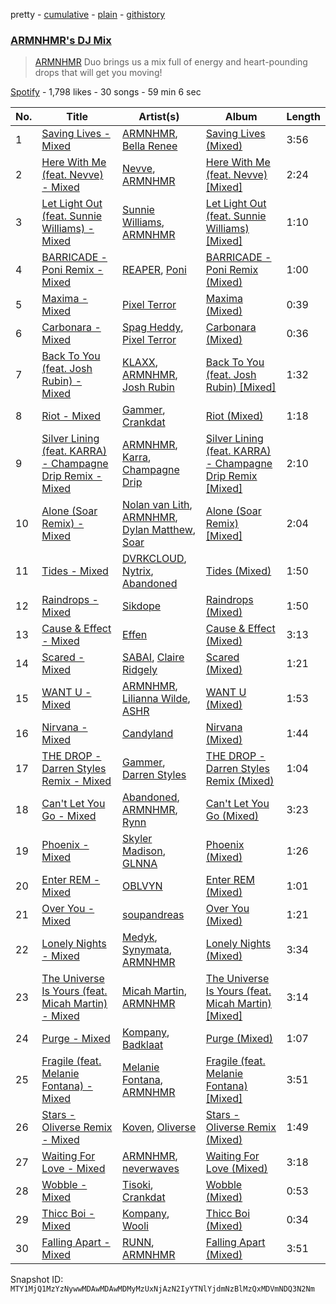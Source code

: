 pretty - [cumulative](/playlists/cumulative/37i9dQZF1DX2gO3SN574Ui.md) - [plain](/playlists/plain/37i9dQZF1DX2gO3SN574Ui) - [githistory](https://github.githistory.xyz/mackorone/spotify-playlist-archive/blob/main/playlists/plain/37i9dQZF1DX2gO3SN574Ui)

### [ARMNHMR's DJ Mix](https://open.spotify.com/playlist/37i9dQZF1DX2gO3SN574Ui)

> <a href="spotify:artist:0P2bZXPyjHYRW4guHVAFl1">ARMNHMR</a> Duo brings us a mix full of energy and heart\-pounding drops that will get you moving!

[Spotify](https://open.spotify.com/user/spotify) - 1,798 likes - 30 songs - 59 min 6 sec

| No. | Title | Artist(s) | Album | Length |
|---|---|---|---|---|
| 1 | [Saving Lives \- Mixed](https://open.spotify.com/track/4YsXAr0KTTBBVPK0hvk5ru) | [ARMNHMR](https://open.spotify.com/artist/0P2bZXPyjHYRW4guHVAFl1), [Bella Renee](https://open.spotify.com/artist/7od8NRvfdfAanx6IcY7JSa) | [Saving Lives \(Mixed\)](https://open.spotify.com/album/4i9wY2Wp6YYGgvwPASkku1) | 3:56 |
| 2 | [Here With Me \(feat\. Nevve\) \- Mixed](https://open.spotify.com/track/7xQ1OT1XIyRZGR2J0uNiSd) | [Nevve](https://open.spotify.com/artist/3RTklnRcfHgkQJwFpgOq3t), [ARMNHMR](https://open.spotify.com/artist/0P2bZXPyjHYRW4guHVAFl1) | [Here With Me \(feat\. Nevve\) \[Mixed\]](https://open.spotify.com/album/06OLFVjCBUY5bnoM7YpP13) | 2:24 |
| 3 | [Let Light Out \(feat\. Sunnie Williams\) \- Mixed](https://open.spotify.com/track/59LttYFcZRfDJepkHT7q4c) | [Sunnie Williams](https://open.spotify.com/artist/0q42tvGkKY23v8GJw5rC2q), [ARMNHMR](https://open.spotify.com/artist/0P2bZXPyjHYRW4guHVAFl1) | [Let Light Out \(feat\. Sunnie Williams\) \[Mixed\]](https://open.spotify.com/album/52F9gD5LnGuapDLx0I8Hw9) | 1:10 |
| 4 | [BARRICADE \- Poni Remix \- Mixed](https://open.spotify.com/track/1lP55DYv6CcjGp0Jz7DhFb) | [REAPER](https://open.spotify.com/artist/24kY0bUku58QhWv5WFFXaf), [Poni](https://open.spotify.com/artist/3a6qES5elZUR1LIpUq2ERm) | [BARRICADE \- Poni Remix \(Mixed\)](https://open.spotify.com/album/3IGGCw5AKS56z5vg0I9x8R) | 1:00 |
| 5 | [Maxima \- Mixed](https://open.spotify.com/track/3hgPDoCGiTHIBrg7cPgvit) | [Pixel Terror](https://open.spotify.com/artist/3DajvNySJjylWpCSeXefFm) | [Maxima \(Mixed\)](https://open.spotify.com/album/0o6s0OK6dhozeBX6ARJPDz) | 0:39 |
| 6 | [Carbonara \- Mixed](https://open.spotify.com/track/29Vaom1NyNjehYBK8gCJV6) | [Spag Heddy](https://open.spotify.com/artist/043Bey7ngSGRFpJftAlKpi), [Pixel Terror](https://open.spotify.com/artist/3DajvNySJjylWpCSeXefFm) | [Carbonara \(Mixed\)](https://open.spotify.com/album/3JooXuLaGVJFNzyQz1OQqI) | 0:36 |
| 7 | [Back To You \(feat\. Josh Rubin\) \- Mixed](https://open.spotify.com/track/4r4KZNxew0vZkjq14o2pSg) | [KLAXX](https://open.spotify.com/artist/1sg1SPREm84p1TlfjABfnp), [ARMNHMR](https://open.spotify.com/artist/0P2bZXPyjHYRW4guHVAFl1), [Josh Rubin](https://open.spotify.com/artist/7e1qyhWgdVEnEjG7Sbb5W0) | [Back To You \(feat\. Josh Rubin\) \[Mixed\]](https://open.spotify.com/album/3RcgJJv8abRVvM44R3oHEN) | 1:32 |
| 8 | [Riot \- Mixed](https://open.spotify.com/track/47rcqeZLZO7Elfn4aUmHmM) | [Gammer](https://open.spotify.com/artist/5nd7jnne7zbsV2J5jBKNOY), [Crankdat](https://open.spotify.com/artist/5lCekoJW9jNq01B1wiqdAb) | [Riot \(Mixed\)](https://open.spotify.com/album/5qrT7OwZTVqxTmZyxNd2mm) | 1:18 |
| 9 | [Silver Lining \(feat\. KARRA\) \- Champagne Drip Remix \- Mixed](https://open.spotify.com/track/1rPoJDp5oRYuYS0K0DVSW0) | [ARMNHMR](https://open.spotify.com/artist/0P2bZXPyjHYRW4guHVAFl1), [Karra](https://open.spotify.com/artist/24CzPFC4y3bM4AkUnZfuAU), [Champagne Drip](https://open.spotify.com/artist/3mVwDyQRNVMy3ZNuTabf6f) | [Silver Lining \(feat\. KARRA\) \- Champagne Drip Remix \[Mixed\]](https://open.spotify.com/album/3uSeROmji1CDD1bAfPdghb) | 2:10 |
| 10 | [Alone \(Soar Remix\) \- Mixed](https://open.spotify.com/track/4EiLwLv7ouai232kimg105) | [Nolan van Lith](https://open.spotify.com/artist/1xdeCF6RglHDkz8FSQhTm4), [ARMNHMR](https://open.spotify.com/artist/0P2bZXPyjHYRW4guHVAFl1), [Dylan Matthew](https://open.spotify.com/artist/6d0ZjIp5L7Ygy2l02HskRX), [Soar](https://open.spotify.com/artist/3HCdCKVvXJakGRbVRO5OTa) | [Alone \(Soar Remix\) \[Mixed\]](https://open.spotify.com/album/0kcmDIC8lUd3W3PA6uCrXE) | 2:04 |
| 11 | [Tides \- Mixed](https://open.spotify.com/track/6HR5oLPmdW6oJ9ITYz1i0n) | [DVRKCLOUD](https://open.spotify.com/artist/3d5iL1jm2HGMJS1woaIohE), [Nytrix](https://open.spotify.com/artist/1s8cu0X2A5YDwCLRN8AjFa), [Abandoned](https://open.spotify.com/artist/1qs72LBhNBAQGwxFAnlo0x) | [Tides \(Mixed\)](https://open.spotify.com/album/2kRh5Om2Dbt5JYzxnYR5Hg) | 1:50 |
| 12 | [Raindrops \- Mixed](https://open.spotify.com/track/559lWhP7aUmgYt9K5Jbj7b) | [Sikdope](https://open.spotify.com/artist/3EXfNuPuR3OFEdlyoSutcG) | [Raindrops \(Mixed\)](https://open.spotify.com/album/3vQBdWYYc2vYDwd50C4xzc) | 1:50 |
| 13 | [Cause & Effect \- Mixed](https://open.spotify.com/track/484TRYYGgeYGi9n32cHKKl) | [Effen](https://open.spotify.com/artist/00YJhc8CRJsLZQuMR7QWv8) | [Cause & Effect \(Mixed\)](https://open.spotify.com/album/2ixGH3RNH4DNy1bfOC9FwZ) | 3:13 |
| 14 | [Scared \- Mixed](https://open.spotify.com/track/7v7I3lclrtiejGHsFoB9Ih) | [SABAI](https://open.spotify.com/artist/4OaSyxqlkp7aVpAZwF02QZ), [Claire Ridgely](https://open.spotify.com/artist/0OE65qjIKHqSyU7YWpOQrv) | [Scared \(Mixed\)](https://open.spotify.com/album/1kbSbIlIFUb6lUYCCuRXjY) | 1:21 |
| 15 | [WANT U \- Mixed](https://open.spotify.com/track/6Pe2zcVYp302HSemCr9yr7) | [ARMNHMR](https://open.spotify.com/artist/0P2bZXPyjHYRW4guHVAFl1), [Lilianna Wilde](https://open.spotify.com/artist/0Dt97GvTO4dxdBYqyxLwLY), [ASHR](https://open.spotify.com/artist/29zGrq344VFRdjeg1RyrdS) | [WANT U \(Mixed\)](https://open.spotify.com/album/4M1dUCer8UVD7gXNvtzvun) | 1:53 |
| 16 | [Nirvana \- Mixed](https://open.spotify.com/track/6SZ1s4M9DFQWG4E1SrMaR8) | [Candyland](https://open.spotify.com/artist/3wzxasxU7kQxHPr0ky5rJq) | [Nirvana \(Mixed\)](https://open.spotify.com/album/6zw4zyjkeLGJ1I9p6tt0LE) | 1:44 |
| 17 | [THE DROP \- Darren Styles Remix \- Mixed](https://open.spotify.com/track/0c6Dm1F4f1n4bYvMaBGPDo) | [Gammer](https://open.spotify.com/artist/5nd7jnne7zbsV2J5jBKNOY), [Darren Styles](https://open.spotify.com/artist/2gZzTzeACSwFqkMroVxmnm) | [THE DROP \- Darren Styles Remix \(Mixed\)](https://open.spotify.com/album/6vygFAWAwweIguzn7oSLEA) | 1:04 |
| 18 | [Can't Let You Go \- Mixed](https://open.spotify.com/track/22qcvFMqcyifihHjXJwu3l) | [Abandoned](https://open.spotify.com/artist/1qs72LBhNBAQGwxFAnlo0x), [ARMNHMR](https://open.spotify.com/artist/0P2bZXPyjHYRW4guHVAFl1), [Rynn](https://open.spotify.com/artist/4aOOnr90lZUhyGcEgmtgcl) | [Can't Let You Go \(Mixed\)](https://open.spotify.com/album/1oYVekPiI96uHg0WHPBQEe) | 3:23 |
| 19 | [Phoenix \- Mixed](https://open.spotify.com/track/16reOZg7E6RVzAcBHZtqU2) | [Skyler Madison](https://open.spotify.com/artist/6niUPn9Tqcb6KdXkGvbMR9), [GLNNA](https://open.spotify.com/artist/3X4wc5UBBeJBehpL1E8hQG) | [Phoenix \(Mixed\)](https://open.spotify.com/album/5NzZdtiVpUmSW1pY53X00k) | 1:26 |
| 20 | [Enter REM \- Mixed](https://open.spotify.com/track/2SGSkteDBzdzzN9RHLHNH5) | [OBLVYN](https://open.spotify.com/artist/6K47OYDcLTBRebTJGDtedF) | [Enter REM \(Mixed\)](https://open.spotify.com/album/2SDm097X7sPBr6aAgGs3jA) | 1:01 |
| 21 | [Over You \- Mixed](https://open.spotify.com/track/2gjkR5SlCgMvUYCBM3B6UB) | [soupandreas](https://open.spotify.com/artist/5dPMuKQtWLLl1Thw1Bf8h9) | [Over You \(Mixed\)](https://open.spotify.com/album/424ldI7tVy7z6mzdFSENCG) | 1:21 |
| 22 | [Lonely Nights \- Mixed](https://open.spotify.com/track/6LWe213MmceHAtm58VSl4N) | [Medyk](https://open.spotify.com/artist/7vbAs9frQTkhTyOWWIwsSL), [Synymata](https://open.spotify.com/artist/6mLoXZQPyVJgzOqKLkJQoC), [ARMNHMR](https://open.spotify.com/artist/0P2bZXPyjHYRW4guHVAFl1) | [Lonely Nights \(Mixed\)](https://open.spotify.com/album/2UKFAyLw3m8BxXVj6wQQ9E) | 3:34 |
| 23 | [The Universe Is Yours \(feat\. Micah Martin\) \- Mixed](https://open.spotify.com/track/5blzxJ9GMsKCCvFLTS1Wj8) | [Micah Martin](https://open.spotify.com/artist/4i8u1FZVapjZBcCyyrAnU3), [ARMNHMR](https://open.spotify.com/artist/0P2bZXPyjHYRW4guHVAFl1) | [The Universe Is Yours \(feat\. Micah Martin\) \[Mixed\]](https://open.spotify.com/album/5aJHF2T0oWr2UZUmoqiM6b) | 3:14 |
| 24 | [Purge \- Mixed](https://open.spotify.com/track/1ITGoaXN9W5SyYJmRlBDgC) | [Kompany](https://open.spotify.com/artist/7dtX3ykcuyVmts2HQnWgSP), [Badklaat](https://open.spotify.com/artist/4AgEF49juDBIfJUoPCPncc) | [Purge \(Mixed\)](https://open.spotify.com/album/7xbEYEtSYZ4PW8cpH2VXms) | 1:07 |
| 25 | [Fragile \(feat\. Melanie Fontana\) \- Mixed](https://open.spotify.com/track/6pUeMYrouP1NMcreU5ZazX) | [Melanie Fontana](https://open.spotify.com/artist/2CFNHBel5Q4lnOlXiOM09z), [ARMNHMR](https://open.spotify.com/artist/0P2bZXPyjHYRW4guHVAFl1) | [Fragile \(feat\. Melanie Fontana\) \[Mixed\]](https://open.spotify.com/album/4OvK2Gdz8VKTimzeRPVISy) | 3:51 |
| 26 | [Stars \- Oliverse Remix \- Mixed](https://open.spotify.com/track/6nDTfxR4UEJRbjet4i3a2E) | [Koven](https://open.spotify.com/artist/3UCbp6D1lvILlxRJT9LnFa), [Oliverse](https://open.spotify.com/artist/3fFMSweDNwFGyHcxjN7MWp) | [Stars \- Oliverse Remix \(Mixed\)](https://open.spotify.com/album/3qjXrTOdVfwIqSLctSqhUL) | 1:49 |
| 27 | [Waiting For Love \- Mixed](https://open.spotify.com/track/4wdrlgQpgrRPSiHHJ3uTha) | [ARMNHMR](https://open.spotify.com/artist/0P2bZXPyjHYRW4guHVAFl1), [neverwaves](https://open.spotify.com/artist/2js39lyEUjoD0x3VxshU5o) | [Waiting For Love \(Mixed\)](https://open.spotify.com/album/7i9Rl9UyAG1GE9PE2egidc) | 3:18 |
| 28 | [Wobble \- Mixed](https://open.spotify.com/track/6RekGx6mpaAzfsaw1X44Jx) | [Tisoki](https://open.spotify.com/artist/0XW7mqhbaQnRtHmwfAVg64), [Crankdat](https://open.spotify.com/artist/5lCekoJW9jNq01B1wiqdAb) | [Wobble \(Mixed\)](https://open.spotify.com/album/7BsullfZ52mEbEOsSjJzkt) | 0:53 |
| 29 | [Thicc Boi \- Mixed](https://open.spotify.com/track/1DDKVGvGoSvVJnk9GPm3oY) | [Kompany](https://open.spotify.com/artist/7dtX3ykcuyVmts2HQnWgSP), [Wooli](https://open.spotify.com/artist/1Uyqa2sdHm1bL5JK4IC4zc) | [Thicc Boi \(Mixed\)](https://open.spotify.com/album/6YiD64DlKn2r62cB1isrJ9) | 0:34 |
| 30 | [Falling Apart \- Mixed](https://open.spotify.com/track/1wXh0quNe8SILSow1SdsWc) | [RUNN](https://open.spotify.com/artist/3l0H4QNiYYNdIsnZ4JgJAg), [ARMNHMR](https://open.spotify.com/artist/0P2bZXPyjHYRW4guHVAFl1) | [Falling Apart \(Mixed\)](https://open.spotify.com/album/5Lu5u0WFUcXftpbxltH4dg) | 3:51 |

Snapshot ID: `MTY1MjQ1MzYzNywwMDAwMDAwMDMyMzUxNjAzN2IyYTNlYjdmNzBlMzQxMDVmNDQ3N2Nm`
